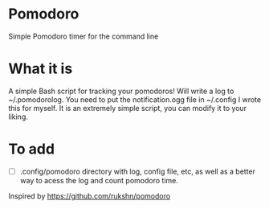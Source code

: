 # Pomodoro

Simple Pomodoro timer for the command line

# What it is

A simple Bash script for tracking your pomodoros! Will write a log to ~/.pomodorolog. You need to put the notification.ogg file in ~/.config
I wrote this for myself. It is an extremely simple script, you can modify it to your liking.

# To add

- [ ] .config/pomodoro directory with log, config file, etc, as well as a better way to acess the log and count pomodoro time.


Inspired by https://github.com/rukshn/pomodoro
